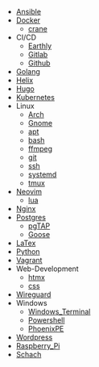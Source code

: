 * [Ansible](Ansible)
* [Docker](Docker)
    * [crane](crane)
* CI/CD
    * [Earthly](Earthly)
    * [Gitlab](Gitlab)
    * [Github](Github)
* [Golang](Golang)
* [Helix](Helix)
* [Hugo](Hugo)
* [Kubernetes](Kubernetes)
* Linux
    * [Arch](Arch)
    * [Gnome](Gnome)
    * [apt](apt)
    * [bash](bash)
    * [ffmpeg](ffmpeg)
    * [git](git)
    * [ssh](ssh)
    * [systemd](systemd)
    * [tmux](tmux)
* [Neovim](Neovim)
    * [lua](lua)
* [Nginx](Nginx)
* [Postgres](Postgres)
    * [pgTAP](pgTAP)
    * [Goose](Goose)
* [LaTex](LaTex)
* [Python](Python)
* [Vagrant](Vagrant)
* Web-Development
  * [htmx](htmx)
  * [css](css)
* [Wireguard](Wireguard)
* Windows
    * [Windows_Terminal](Windows_Terminal)
    * [Powershell](Powershell)
    * [PhoenixPE](PhoenixPE)
* [Wordpress](Wordpress)
* [Raspberry_Pi](Raspberry_Pi)
* [Schach](Schach)
